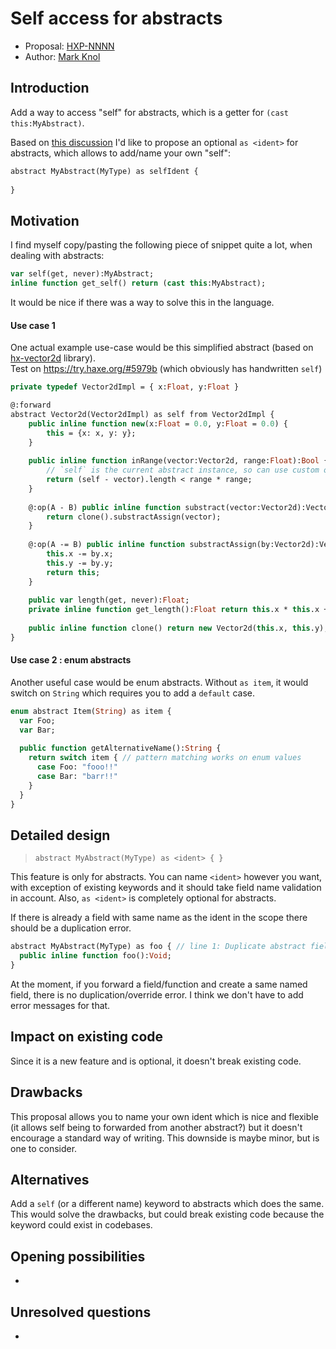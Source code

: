 # Self access for abstracts

* Proposal: [HXP-NNNN](NNNN-abstract-self-ident.md)
* Author: [Mark Knol](https://github.com/markknol)

## Introduction

Add a way to access "self" for abstracts, which is a getter for `(cast this:MyAbstract)`.

Based on [this discussion](https://github.com/HaxeFoundation/haxe/issues/8162) I'd like to propose an optional `as <ident>` for abstracts, which allows to add/name your own "self":

```haxe
abstract MyAbstract(MyType) as selfIdent {
  
}
```

## Motivation

I find myself copy/pasting the following piece of snippet quite a lot, when dealing with abstracts:
```haxe
var self(get, never):MyAbstract;
inline function get_self() return (cast this:MyAbstract);
```
It would be nice if there was a way to solve this in the language.

#### Use case 1 
One actual example use-case would be this simplified abstract (based on [hx-vector2d](https://github.com/markknol/hx-vector2d/blob/master/src/geom/Vector2d.hx#L89) library).  
Test on https://try.haxe.org/#5979b (which obviously has handwritten `self`)

```haxe
private typedef Vector2dImpl = { x:Float, y:Float }

@:forward
abstract Vector2d(Vector2dImpl) as self from Vector2dImpl {
    public inline function new(x:Float = 0.0, y:Float = 0.0) {
		this = {x: x, y: y};
	}
    
	public inline function inRange(vector:Vector2d, range:Float):Bool {
		// `self` is the current abstract instance, so can use custom operators
		return (self - vector).length < range * range;
	}
    
 	@:op(A - B) public inline function substract(vector:Vector2d):Vector2d {
		return clone().substractAssign(vector);
	}
    
	@:op(A -= B) public inline function substractAssign(by:Vector2d):Vector2d {
		this.x -= by.x;
		this.y -= by.y;
		return this;
	}
    
	public var length(get, never):Float;
	private inline function get_length():Float return this.x * this.x + this.y * this.y;
    
	public inline function clone() return new Vector2d(this.x, this.y);
}
```

#### Use case 2 : enum abstracts
Another useful case would be enum abstracts. Without `as item`, it would switch on `String` which requires you to add a `default` case.

```haxe
enum abstract Item(String) as item {
  var Foo;
  var Bar;
  
  public function getAlternativeName():String {
    return switch item { // pattern matching works on enum values
      case Foo: "fooo!!"
      case Bar: "barr!!"
    }
  }
}
```

## Detailed design

> `abstract MyAbstract(MyType) as <ident> { }`

This feature is only for abstracts. You can name `<ident>` however you want, with exception of existing keywords and it should take field name validation in account. 
Also, `as <ident>` is completely optional for abstracts.

If there is already a field with same name as the ident in the scope there should be a duplication error.

```haxe
abstract MyAbstract(MyType) as foo { // line 1: Duplicate abstract field declaration : MyAbstract.foo
  public inline function foo():Void; 
}
```

At the moment, if you forward a field/function and create a same named field,
there is no duplication/override error. I think we don't have to add error messages for that.

## Impact on existing code

Since it is a new feature and is optional, it doesn't break existing code. 

## Drawbacks

This proposal allows you to name your own ident which is nice and flexible (it allows self being to forwarded from another abstract?) but it doesn't encourage a standard way of writing.
This downside is maybe minor, but is one to consider.

## Alternatives

Add a `self` (or a different name) keyword to abstracts which does the same. 
This would solve the drawbacks, but could break existing code because the keyword could exist in codebases.

## Opening possibilities

-

## Unresolved questions

-
